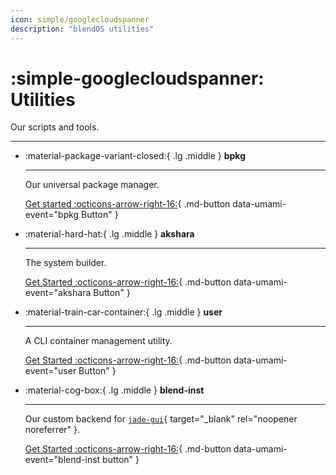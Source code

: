 ```yaml
---
icon: simple/googlecloudspanner
description: "blendOS utilities"
---
```


# :simple-googlecloudspanner: Utilities

Our scripts and tools.

-------

<div class="grid cards" markdown> 

-   :material-package-variant-closed:{ .lg .middle } __bpkg__

    ---

    Our universal package manager.

    [Get started :octicons-arrow-right-16:](bpkg.md){ .md-button data-umami-event="bpkg Button" }

-   :material-hard-hat:{ .lg .middle }  __akshara__
    
    ---

    The system builder.

    [Get Started :octicons-arrow-right-16:](akshara.md){ .md-button data-umami-event="akshara Button" }

-   :material-train-car-container:{ .lg .middle } __user__
    
    ---

    A CLI container management utility.

    [Get Started :octicons-arrow-right-16:](user.md){ .md-button data-umami-event="user Button" }

-   :material-cog-box:{ .lg .middle } __blend-inst__
    
    ---

    Our custom backend for [`jade-gui`](https://github.com/blend-os/jade-gui){ target="_blank" rel="noopener noreferrer" }.

    [Get Started :octicons-arrow-right-16:](blend-inst.md){ .md-button data-umami-event="blend-inst button" }
</div>

